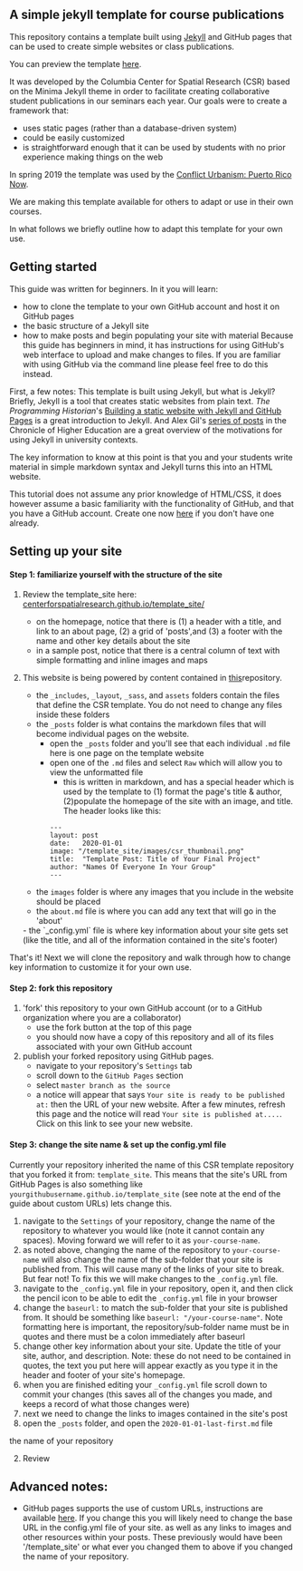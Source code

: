 ## A simple jekyll template for course publications

This repository contains a template built using [Jekyll](https://jekyllrb.com/) and GitHub pages that can be used to create simple websites or class publications.

You can preview the template [here](https://centerforspatialresearch.GitHub.io/template_site/).

It was developed by the Columbia Center for Spatial Research (CSR) based on the Minima Jekyll theme in order to facilitate creating collaborative student publications in our seminars each year. Our goals were to create a framework that:
- uses static pages (rather than a database-driven system)
- could be easily customized
- is straightforward enough that it can be used by students with no prior experience making things on the web

In spring 2019 the template was used by the [Conflict Urbanism: Puerto Rico Now](puerto-rico-now.c4sr.columbia.edu/).

We are making this template available for others to adapt or use in their own courses.

In what follows we briefly outline how to adapt this template for your own use.

## Getting started

This guide was written for beginners. In it you will learn:
- how to clone the template to your own GitHub account and host it on GitHub pages
- the basic structure of a Jekyll site
- how to make posts and begin populating your site with material
Because this guide has beginners in mind, it has instructions for using GitHub's web interface to upload and make changes to files. If you are familiar with using GitHub via the command line please feel free to do this instead.

First, a few notes:
This template is built using Jekyll, but what is Jekyll? Briefly, Jekyll is a tool that creates static websites from plain text. *The Programming Historian*'s [Building a static website with Jekyll and GitHub Pages](http://programminghistorian.org/lessons/building-static-sites-with-jekyll-GitHub-pages) is a great introduction to Jekyll. And Alex Gil's [series of posts](https://www.chronicle.com/blogs/profhacker/jekyll1/60913) in the Chronicle of Higher Education are a great overview of the motivations for using Jekyll in university contexts.

The key information to know at this point is that you and your students write material in simple markdown syntax and Jekyll turns this into an HTML website.

This tutorial does not assume any prior knowledge of HTML/CSS, it does however assume a basic familiarity with the functionality of GitHub, and that you have a GitHub account. Create one now [here](https://GitHub.com/) if you don't have one already.  

## Setting up your site

#### Step 1: familiarize yourself with the structure of the site
1. Review the template_site here: [centerforspatialresearch.github.io/template_site/](https://centerforspatialresearch.github.io/template_site/)
    - on the homepage, notice that there is (1) a header with a title, and link to an about page, (2) a grid of 'posts',and (3) a footer with the name and other key details about the site
    - in a sample post, notice that there is a central column of text with simple formatting and inline images and maps
2. This website is being powered by content contained in [this](https://github.com/CenterForSpatialResearch/template_site)repository.

    - the `_includes`, `_layout`, `_sass`, and `assets` folders contain the files that define the CSR template. You do not need to change any files inside these folders
    - the `_posts` folder is what contains the markdown files that will become individual pages on the website.
      - open the `_posts` folder and you'll see that each individual `.md` file here is one page on the template website
      - open one of the `.md` files and select `Raw` which will allow you to view the unformatted file
          - this is written in markdown, and has a special header which is used by the template to (1) format the page's title & author, (2)populate the homepage of the site with an image, and title. The header looks like this:
          ```
          ---
          layout: post
          date:   2020-01-01
          image: "/template_site/images/csr_thumbnail.png"
          title:  "Template Post: Title of Your Final Project"
          author: "Names Of Everyone In Your Group"
          ---

          ```
    - the `images` folder is where any images that you include in the website should be placed
    - the `about.md` file is where you can add any text that will go in the 'about'
    <div class="page-break"></div>
    - the `_config.yml` file is where key information about your site gets set (like the title, and all of the information contained in the site's footer)

That's it! Next we will clone the repository and walk through how to change key information to customize it for your own use.

#### Step 2: fork this repository
1. 'fork' this repository to your own GitHub account (or to a GitHub organization where you are a collaborator)
    - use the fork button at the top of this page
    - you should now have a copy of this repository and all of its files associated with your own GitHub account
2. publish your forked repository using GitHub pages.
    - navigate to your repository's `Settings` tab
    - scroll down to the `GitHub Pages` section
    - select `master branch as the source`
    - a notice will appear that says `Your site is ready to be published at:` then the URL of your new website. After a few minutes, refresh this page and the notice will read `Your site is published at....`. Click on this link to see your new website.

#### Step 3: change the site name & set up the config.yml file
Currently your repository inherited the name of this CSR template repository that you forked it from: `template_site`. This means that the site's URL from GitHub Pages is also something like `yourgithubusername.github.io/template_site` (see note at the end of the guide about custom URLs) lets change this.
1. navigate to the `Settings` of your repository, change the name of the repository to whatever you would like (note it cannot contain any spaces). Moving forward we will refer to it as `your-course-name`.
2. as noted above, changing the name of the repository to `your-course-name` will also change the name of the sub-folder that your site is published from. This will cause many of the links of your site to break. But fear not! To fix this we will make changes to the `_config.yml` file.
3. navigate to the `_config.yml` file in your repository, open it, and then click the pencil icon to be able to edit the `_config.yml` file in your browser
4. change the `baseurl:` to match the sub-folder that your site is published from. It should be something like `baseurl: "/your-course-name"`. Note formatting here is important, the repository/sub-folder name must be in quotes and there must be a colon immediately after baseurl
5. change other key information about your site. Update the title of your site, author, and description. Note: these do not need to be contained in quotes, the text you put here will appear exactly as you type it in the header and footer of your site's homepage.
6. when you are finished editing your `_config.yml` file scroll down to commit your changes (this saves all of the changes you made, and keeps a record of what those changes were)
7. next we need to change the links to images contained in the site's post
8. open the `_posts` folder, and open the `2020-01-01-last-first.md` file

 the name of your repository


 2. Review




## Advanced notes:
- GitHub pages supports the use of custom URLs, instructions are available [here](https://help.GitHub.com/en/GitHub/working-with-GitHub-pages/configuring-a-custom-domain-for-your-GitHub-pages-site). If you change this you will likely need to change the base URL in the config.yml file of your site. as well as any links to images and other resources within your posts. These previously would have been '/template_site' or what ever you changed them to above if you changed the name of your repository.
